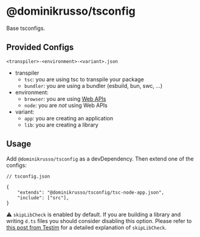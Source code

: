 # @dominikrusso/tsconfig

Base tsconfigs.

## Provided Configs

`<transpiler>-<environment>-<variant>.json`

- transpiler
  - `tsc`: you are using tsc to transpile your package
  - `bundler`: you are using a bundler (esbuild, bun, swc, ...)
- environment:
  - `browser`: you are using [Web APIs](https://developer.mozilla.org/en-US/docs/Web/API)
  - `node`: you are _not_ using Web APIs
- variant:
  - `app`: you are creating an application
  - `lib`: you are creating a library

## Usage

Add `@dominikrusso/tsconfig` as a devDependency.
Then extend one of the configs:

```jsonc
// tsconfig.json

{
	"extends": "@dominikrusso/tsconfig/tsc-node-app.json",
	"include": ["src"],
}
```

⚠️ `skipLibCheck` is enabled by default.
If you are building a library and writing `d.ts` files
you should consider disabling this option.
Please refer to
[this post from Testim](https://www.testim.io/blog/typescript-skiplibcheck/)
for a detailed explanation of `skipLibCheck`.
